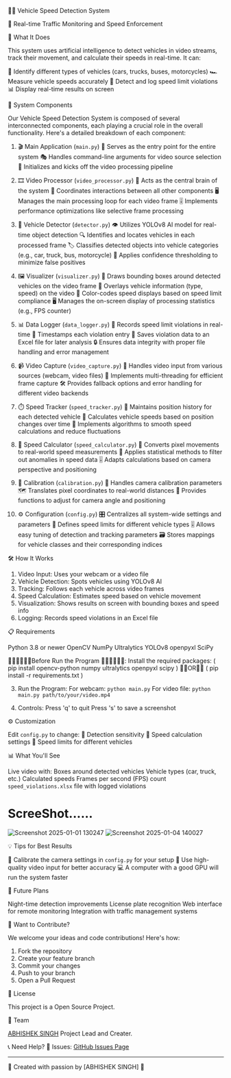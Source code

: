  🚗💨 Vehicle Speed Detection System

 🎥 Real-time Traffic Monitoring and Speed Enforcement

🌟 What It Does

This system uses artificial intelligence to detect vehicles in video streams, 
track their movement, and calculate their speeds in real-time. It can:

🚙 Identify different types of vehicles (cars, trucks, buses, motorcycles)
🏎️ Measure vehicle speeds accurately
🚦 Detect and log speed limit violations
📊 Display real-time results on screen


🧩 System Components

Our Vehicle Speed Detection System is composed of several interconnected components,
each playing a crucial role in the overall functionality. 
Here's a detailed breakdown of each component:

 1. 🎬 Main Application (`main.py`)
🚀 Serves as the entry point for the entire system
🎭 Handles command-line arguments for video source selection
🏁 Initializes and kicks off the video processing pipeline

 2. 🎞️ Video Processor (`video_processor.py`)
🧠 Acts as the central brain of the system
🔄 Coordinates interactions between all other components
🖥️ Manages the main processing loop for each video frame
🎚️ Implements performance optimizations like selective frame processing

 3. 🚗 Vehicle Detector (`detector.py`)
👁️ Utilizes YOLOv8 AI model for real-time object detection
🔍 Identifies and locates vehicles in each processed frame
🏷️ Classifies detected objects into vehicle categories (e.g., car, truck, bus, motorcycle)
🎯 Applies confidence thresholding to minimize false positives

4. 🖼️ Visualizer (`visualizer.py`)
🎨 Draws bounding boxes around detected vehicles on the video frame
📝 Overlays vehicle information (type, speed) on the video
🚦 Color-codes speed displays based on speed limit compliance
🖥️ Manages the on-screen display of processing statistics (e.g., FPS counter)

 5. 📊 Data Logger (`data_logger.py`)
📝 Records speed limit violations in real-time
📅 Timestamps each violation entry
📂 Saves violation data to an Excel file for later analysis
🔒 Ensures data integrity with proper file handling and error management

 6. 📹 Video Capture (`video_capture.py`)
🎥 Handles video input from various sources (webcam, video files)
🧵 Implements multi-threading for efficient frame capture
🛠️ Provides fallback options and error handling for different video backends

 7. ⏱️ Speed Tracker (`speed_tracker.py`)
📍 Maintains position history for each detected vehicle
🧮 Calculates vehicle speeds based on position changes over time
🔢 Implements algorithms to smooth speed calculations and reduce fluctuations

 8. 🧮 Speed Calculator (`speed_calculator.py`)
📐 Converts pixel movements to real-world speed measurements
🧪 Applies statistical methods to filter out anomalies in speed data
🎚️ Adapts calculations based on camera perspective and positioning

 9. 📏 Calibration (`calibration.py`)
📐 Handles camera calibration parameters
🗺️ Translates pixel coordinates to real-world distances
🔧 Provides functions to adjust for camera angle and positioning

 10. ⚙️ Configuration (`config.py`)
🎛️ Centralizes all system-wide settings and parameters
🚥 Defines speed limits for different vehicle types
🎚️ Allows easy tuning of detection and tracking parameters
🗃️ Stores mappings for vehicle classes and their corresponding indices

 🛠️ How It Works

1. Video Input: Uses your webcam or a video file
2. Vehicle Detection: Spots vehicles using YOLOv8 AI
3. Tracking: Follows each vehicle across video frames
4. Speed Calculation: Estimates speed based on vehicle movement
5. Visualization: Shows results on screen with bounding boxes and speed info
6. Logging: Records speed violations in an Excel file

 📋 Requirements

Python 3.8 or newer
OpenCV
NumPy
Ultralytics YOLOv8
openpyxl
SciPy

🏃‍➡️🏃‍➡️🏃‍➡️Before Run the Program 🏃‍➡️🏃‍➡️🏃‍➡️:
  Install the required packages:
   ( pip install opencv-python numpy ultralytics openpyxl scipy ) 📏📏OR📏📏 ( pip install -r requirements.txt )

3. Run the Program:
For webcam: `python main.py`
For video file: `python main.py path/to/your/video.mp4`

4. Controls:
Press 'q' to quit
Press 's' to save a screenshot

 ⚙️ Customization

Edit `config.py` to change:
🎯 Detection sensitivity
🏁 Speed calculation settings
🚄 Speed limits for different vehicles

 📊 What You'll See

Live video with:
Boxes around detected vehicles
Vehicle types (car, truck, etc.)
Calculated speeds
Frames per second (FPS) count
`speed_violations.xlsx` file with logged violations

# ScreeShot......
![Screenshot 2025-01-01 130247](https://github.com/user-attachments/assets/d5ef54c7-5682-4c71-8a85-068ba63f51cc)
![Screenshot 2025-01-04 140027](https://github.com/user-attachments/assets/08ab6622-7f20-40d6-8e52-8272823400b4)


 💡 Tips for Best Results

📏 Calibrate the camera settings in `config.py` for your setup
🎥 Use high-quality video input for better accuracy
💻 A computer with a good GPU will run the system faster

 🔮 Future Plans

Night-time detection improvements
License plate recognition
Web interface for remote monitoring
Integration with traffic management systems

 🤝 Want to Contribute?

We welcome your ideas and code contributions! Here's how:
1. Fork the repository
2. Create your feature branch
3. Commit your changes
4. Push to your branch
5. Open a Pull Request

 📄 License

This project is a Open Source Project.

 👥 Team

[ABHISHEK SINGH](https://github.com/BeingLazyCoder) Project Lead and Creater.

 📞 Need Help?
🐛 Issues: [GitHub Issues Page](https://github.com/BeingLazyCoder/Vehicle-Speed-and-Type-Detection-Using-YoloV8/issues)

---

🌟 Created with passion by [ABHISHEK SINGH] 🌟
